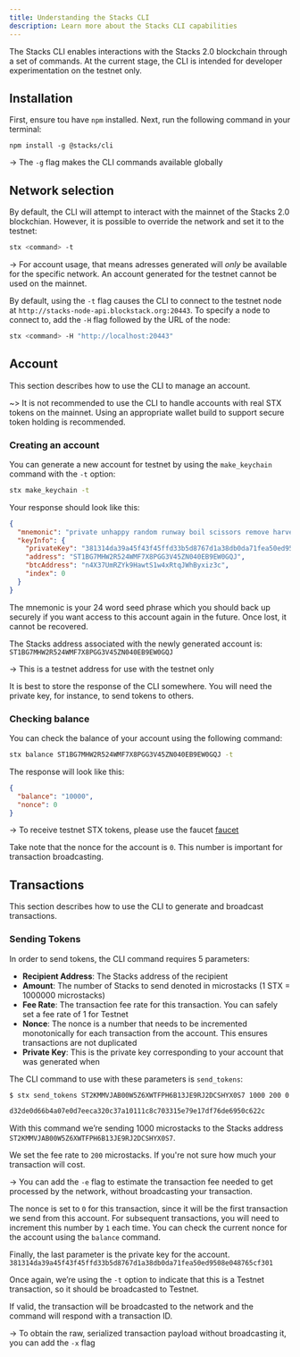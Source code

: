 ```yaml
---
title: Understanding the Stacks CLI
description: Learn more about the Stacks CLI capabilities
---
```


The Stacks CLI enables interactions with the Stacks 2.0 blockchain through a set of commands. At the current stage, the CLI is intended for developer experimentation on the testnet only.

## Installation

First, ensure tou have `npm` installed. Next, run the following command in your terminal:

`npm install -g @stacks/cli`

-> The `-g` flag makes the CLI commands available globally

## Network selection

By default, the CLI will attempt to interact with the mainnet of the Stacks 2.0 blockchian. However, it is possible to override the network and set it to the testnet:

```bash
stx <command> -t
```

-> For account usage, that means adresses generated will _only_ be available for the specific network. An account generated for the testnet cannot be used on the mainnet.

By default, using the `-t` flag causes the CLI to connect to the testnet node at `http://stacks-node-api.blockstack.org:20443`. To specify a node to connect to, add the `-H` flag followed by the URL of the node:

```bash
stx <command> -H "http://localhost:20443"
```

## Account

This section describes how to use the CLI to manage an account.

~> It is not recommended to use the CLI to handle accounts with real STX tokens on the mainnet. Using an appropriate wallet build to support secure token holding is recommended.

### Creating an account

You can generate a new account for testnet by using the `make_keychain` command with the `-t` option:

```bash
stx make_keychain -t
```

Your response should look like this:

```json
{
  "mnemonic": "private unhappy random runway boil scissors remove harvest fatigue inherit inquiry still before mountain pet tail mad accuse second milk client rebuild salt chase",
  "keyInfo": {
    "privateKey": "381314da39a45f43f45ffd33b5d8767d1a38db0da71fea50ed9508e048765cf301",
    "address": "ST1BG7MHW2R524WMF7X8PGG3V45ZN040EB9EW0GQJ",
    "btcAddress": "n4X37UmRZYk9HawtS1w4xRtqJWhByxiz3c",
    "index": 0
  }
}
```

The mnemonic is your 24 word seed phrase which you should back up securely if you want access to this account again in the future. Once lost, it cannot be recovered.

The Stacks address associated with the newly generated account is:
`ST1BG7MHW2R524WMF7X8PGG3V45ZN040EB9EW0GQJ`

-> This is a testnet address for use with the testnet only

It is best to store the response of the CLI somewhere. You will need the private key, for instance, to send tokens to others.

### Checking balance

You can check the balance of your account using the following command:

```bash
stx balance ST1BG7MHW2R524WMF7X8PGG3V45ZN040EB9EW0GQJ -t
```

The response will look like this:

```json
{
  "balance": "10000",
  "nonce": 0
}
```

-> To receive testnet STX tokens, please use the faucet [faucet](https://testnet.blockstack.org/faucet)

Take note that the nonce for the account is `0`. This number is important for transaction broadcasting.

## Transactions

This section describes how to use the CLI to generate and broadcast transactions.

### Sending Tokens

In order to send tokens, the CLI command requires 5 parameters:

- **Recipient Address**: The Stacks address of the recipient
- **Amount**: The number of Stacks to send denoted in microstacks (1 STX = 1000000 microstacks)
- **Fee Rate**: The transaction fee rate for this transaction. You can safely set a fee rate of 1 for Testnet
- **Nonce**: The nonce is a number that needs to be incremented monotonically for each transaction from the account. This ensures transactions are not duplicated
- **Private Key**: This is the private key corresponding to your account that was generated when

The CLI command to use with these parameters is `send_tokens`:

```bash
$ stx send_tokens ST2KMMVJAB00W5Z6XWTFPH6B13JE9RJ2DCSHYX0S7 1000 200 0 381314da39a45f43f45ffd33b5d8767d1a38db0da71fea50ed9508e048765cf301 -t

d32de0d66b4a07e0d7eeca320c37a10111c8c703315e79e17df76de6950c622c
```

With this command we’re sending 1000 microstacks to the Stacks address `ST2KMMVJAB00W5Z6XWTFPH6B13JE9RJ2DCSHYX0S7`.

We set the fee rate to `200` microstacks. If you're not sure how much your transaction will cost.

-> You can add the `-e` flag to estimate the transaction fee needed to get processed by the network, without broadcasting your transaction.

The nonce is set to `0` for this transaction, since it will be the first transaction we send from this account. For subsequent transactions, you will need to increment this number by `1` each time. You can check the current nonce for the account using the `balance` command.

Finally, the last parameter is the private key for the account. `381314da39a45f43f45ffd33b5d8767d1a38db0da71fea50ed9508e048765cf301`

Once again, we’re using the `-t` option to indicate that this is a Testnet transaction, so it should be broadcasted to Testnet.

If valid, the transaction will be broadcasted to the network and the command will respond with a transaction ID.

-> To obtain the raw, serialized transaction payload without broadcasting it, you can add the `-x` flag
